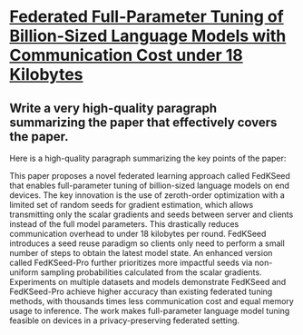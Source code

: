# [Federated Full-Parameter Tuning of Billion-Sized Language Models with   Communication Cost under 18 Kilobytes](https://arxiv.org/abs/2312.06353)

## Write a very high-quality paragraph summarizing the paper that effectively covers the paper.

 Here is a high-quality paragraph summarizing the key points of the paper:

This paper proposes a novel federated learning approach called FedKSeed that enables full-parameter tuning of billion-sized language models on end devices. The key innovation is the use of zeroth-order optimization with a limited set of random seeds for gradient estimation, which allows transmitting only the scalar gradients and seeds between server and clients instead of the full model parameters. This drastically reduces communication overhead to under 18 kilobytes per round. FedKSeed introduces a seed reuse paradigm so clients only need to perform a small number of steps to obtain the latest model state. An enhanced version called FedKSeed-Pro further prioritizes more impactful seeds via non-uniform sampling probabilities calculated from the scalar gradients. Experiments on multiple datasets and models demonstrate FedKSeed and FedKSeed-Pro achieve higher accuracy than existing federated tuning methods, with thousands times less communication cost and equal memory usage to inference. The work makes full-parameter language model tuning feasible on devices in a privacy-preserving federated setting.
